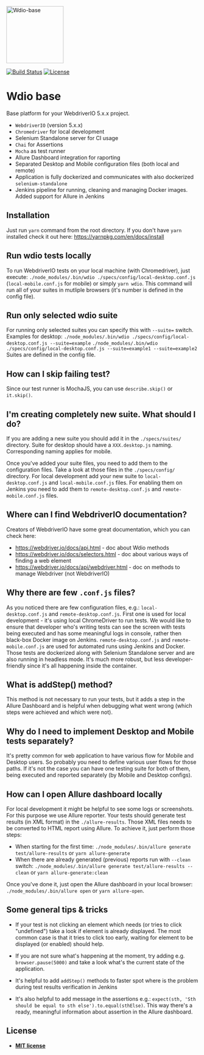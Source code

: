 <a href="http://github.com/nikodamn/wdio-base"><img width="150px" src="https://github.com/nikodamn/wdio-base/blob/master/logo.png?raw=true" title="Wdio-base logo" alt="Wdio-base"></a>

[![Build Status](http://img.shields.io/travis/badges/badgerbadgerbadger.svg?style=flat-square)](https://travis-ci.org/badges/badgerbadgerbadger) [![License](http://img.shields.io/:license-mit-blue.svg?style=flat-square)](http://badges.mit-license.org)


#  Wdio base

Base platform for your WebdriverIO 5.x.x project.

* `WebdriverIO` (version 5.x.x)
* `Chromedriver` for local development
* Selenium Standalone server for CI usage
* `Chai` for Assertions
* `Mocha` as test runner
* Allure Dashboard integration for raporting
* Separated Desktop and Mobile configuration files (both local and remote)
* Application is fully dockerized and communicates with also dockerized `selenium-standalone`
* Jenkins pipeline for running, cleaning and managing Docker images. Added support for Allure in Jenkins


## Installation

Just run `yarn` command from the root directory. If you don't have `yarn` installed check it out here: https://yarnpkg.com/en/docs/install

## Run wdio tests locally
To run WebdriverIO tests on your local machine (with Chromedriver), just execute:
```./node_modules/.bin/wdio ./specs/config/local-desktop.conf.js``` (`local-mobile.conf.js` for mobile) or simply ```yarn wdio```.
This command will run all of your suites in mutliple browsers (it's number is defined in the config file).

## Run only selected wdio suite
For running only selected suites you can specify this with `--suite=` switch. Examples for desktop:
```./node_modules/.bin/wdio ./specs/config/local-desktop.conf.js --suite=example```
```./node_modules/.bin/wdio ./specs/config/local-desktop.conf.js --suite=example1 --suite=example2```
Suites are defined in the config file.

## How can I skip failing test?
Since our test runner is MochaJS, you can use `describe.skip()` or `it.skip()`.

## I'm creating completely new suite. What should I do?
If you are adding a new suite you should add it in the `./specs/suites/` directory. Suite for desktop should have a `XXX.desktop.js` naming. Corresponding naming applies for mobile.

Once you've added your suite files, you need to add them to the configuration files. Take a look at those files in the `./specs/config/` directory. For local development add your new suite to `local-desktop.conf.js` and `local-mobile.conf.js` files. For enabling them on Jenkins you need to add them to `remote-desktop.conf.js` and `remote-mobile.conf.js` files.

## Where can I find WebdriverIO documentation?
Creators of WebdriverIO have some great documentation, which you can check here:
* https://webdriver.io/docs/api.html - doc about Wdio methods
* https://webdriver.io/docs/selectors.html - doc about various ways of finding a web element
* https://webdriver.io/docs/api/webdriver.html - doc on methods to manage Webdriver (not WebdriverIO)

## Why there are few `.conf.js` files?
As you noticed there are few configuration files, e.g.: `local-desktop.conf.js` and `remote-desktop.conf.js`. First one is used for local development - it's using local ChromeDriver to run tests. We would like to ensure that developer who's writing tests can see the screen with tests being executed and has some meaningful logs in console, rather then black-box Docker image on Jenkins. `remote-desktop.conf.js` and `remote-mobile.conf.js` are used for automated runs using Jenkins and Docker. Those tests are dockerized along with Selenium Standalone server and are also running in headless mode. It's much more robust, but less developer-friendly since it's all happening inside the container.

## What is addStep() method?
This method is not necessary to run your tests, but it adds a step in the Allure Dashboard and is helpful when debugging what went wrong (which steps were achieved and which were not).

## Why do I need to implement Desktop and Mobile tests separately?
It's pretty common for web application to have various flow for Mobile and Desktop users. So probably you need to define various user flows for those paths. If it's not the case you can have one testing suite for both of them, being executed and reported separately (by Mobile and Desktop configs).

## How can I open Allure dashboard locally
For local development it might be helpful to see some logs or screenshots. For this purpose we use Allure reporter. Your tests should generate test results (in XML format) in the `./allure-results`. Those XML files needs to be converted to HTML report using Allure. To achieve it, just perform those steps:

* When starting for the first time: `./node_modules/.bin/allure generate test/allure-results` or `yarn allure-generate`
* When there are already generated (previous) reports run with `--clean` switch: `./node_modules/.bin/allure generate test/allure-results --clean` or `yarn allure-generate:clean`

Once you've done it, just open the Allure dashboard in your local browser: ` ./node_modules/.bin/allure open` or `yarn allure-open`.

## Some general tips & tricks
* If your test is not clicking an element which needs (or tries to click "undefined") take a look if element is already displayed. The most common case is that it tries to click too early, waiting for element to be displayed (or enabled) should help.

* If you are not sure what's happening at the moment, try adding e.g. `browser.pause(5000)` and take a look what's the current state of the application.

* It's helpful to add `addStep()` methods to faster spot where is the problem during test results verification in Jenkins

* It's also helpful to add message in the assertions e.g.: `expect(sth, 'Sth should be equal to sth else').to.equal(sthElse)`. This way there's a ready, meaningful information about assertion in the Allure dashboard.

## License
- **[MIT license](http://opensource.org/licenses/mit-license.php)**
